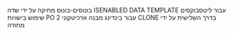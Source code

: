 בונוסים-בונוס מחיקה על ידי שדה ISENABLED 
DATA TEMPLATE עבור ליטסבוקסים
שימוש בישויות PO עבור בינדינג
מבנה ארכיטקוני 2
CLONE  בדרך השלישית על ידי מתודה 
